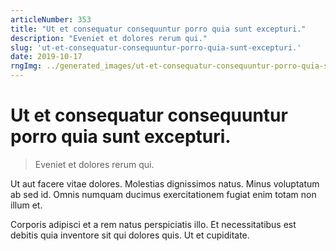 ```yaml
---
articleNumber: 353
title: "Ut et consequatur consequuntur porro quia sunt excepturi."
description: "Eveniet et dolores rerum qui."
slug: 'ut-et-consequatur-consequuntur-porro-quia-sunt-excepturi.'
date: 2019-10-17
rngImg: ../generated_images/ut-et-consequatur-consequuntur-porro-quia-sunt-excepturi..jpg
---
```


# Ut et consequatur consequuntur porro quia sunt excepturi.

> Eveniet et dolores rerum qui.

Ut aut facere vitae dolores. Molestias dignissimos natus. Minus voluptatum ab sed id. Omnis numquam ducimus exercitationem fugiat enim totam non illum et.
 Corporis adipisci et a rem natus perspiciatis illo. Et necessitatibus est debitis quia inventore sit qui dolores quis. Ut et cupiditate.
